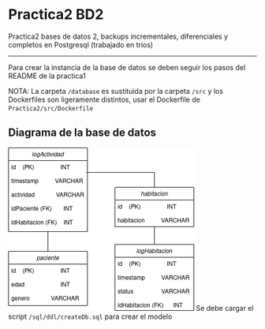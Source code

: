 # Practica2 BD2

Practica2 bases de datos 2, backups incrementales, diferenciales y completos en Postgresql (trabajado en trios)

---
Para crear la instancia de la base de datos se deben seguir los pasos del README de la practica1 

NOTA:
La carpeta `/database` es sustituida por la carpeta `/src` y los Dockerfiles son ligeramente distintos, usar el Dockerfile de `Practica2/src/Dockerfile`
## Diagrama de la base de datos
![](./assets/diagrama.png)
Se debe cargar el script `/sql/ddl/createDb.sql` para crear el modelo
